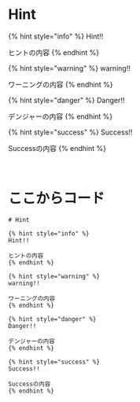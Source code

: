# Hint

{% hint style="info" %}
Hint!!

ヒントの内容
{% endhint %}

{% hint style="warning" %}
warning!!

ワーニングの内容
{% endhint %}

{% hint style="danger" %}
Danger!!

デンジャーの内容
{% endhint %}

{% hint style="success" %}
Success!!

Successの内容
{% endhint %}

<br>

# ここからコード

```text
# Hint

{% hint style="info" %}
Hint!!

ヒントの内容
{% endhint %}

{% hint style="warning" %}
warning!!

ワーニングの内容
{% endhint %}

{% hint style="danger" %}
Danger!!

デンジャーの内容
{% endhint %}

{% hint style="success" %}
Success!!

Successの内容
{% endhint %}
```

